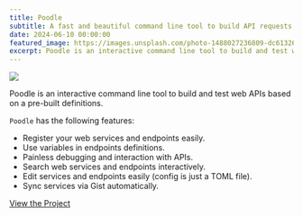 ```yaml
---
title: Poodle
subtitle: A fast and beautiful command line tool to build API requests.
date: 2024-06-10 00:00:00
featured_image: https://images.unsplash.com/photo-1488027236809-dc613266478a?q=5
excerpt: Poodle is an interactive command line tool to build and test web APIs based on a pre-built definitions.
---
```


![](https://images.unsplash.com/photo-1488027236809-dc613266478a?q=5)

Poodle is an interactive command line tool to build and test web APIs based on a pre-built definitions.

`Poodle` has the following features:

- Register your web services and endpoints easily.
- Use variables in endpoints definitions.
- Painless debugging and interaction with APIs.
- Search web services and endpoints interactively.
- Edit services and endpoints easily (config is just a TOML file).
- Sync services via Gist automatically.

<a href="https://github.com/Clivern/Poodle" class="button button--large">View the Project</a>
